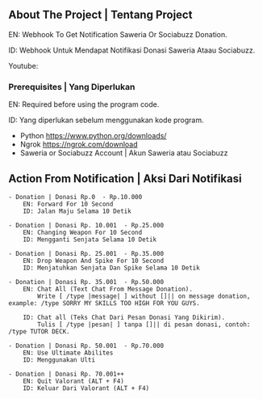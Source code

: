 ## About The Project | Tentang Project
EN: Webhook To Get Notification Saweria Or Sociabuzz Donation.

ID: Webhook Untuk Mendapat Notifikasi Donasi Saweria Ataau Sociabuzz.

Youtube: 


### Prerequisites | Yang Diperlukan 

EN: Required before using the program code.

ID: Yang diperlukan sebelum menggunakan kode program.

* Python https://www.python.org/downloads/
* Ngrok https://ngrok.com/download
* Saweria or Sociabuzz Account | Akun Saweria atau Sociabuzz


## Action From Notification | Aksi Dari Notifikasi
```
- Donation | Donasi Rp.0  - Rp.10.000
    EN: Forward For 10 Second
    ID: Jalan Maju Selama 10 Detik

- Donation | Donasi Rp. 10.001  - Rp.25.000
    EN: Changing Weapon For 10 Second
    ID: Mengganti Senjata Selama 10 Detik

- Donation | Donasi Rp. 25.001  - Rp.35.000
    EN: Drop Weapon And Spike For 10 Second
    ID: Menjatuhkan Senjata Dan Spike Selama 10 Detik

- Donation | Donasi Rp. 35.001  - Rp.50.000
    EN: Chat All (Text Chat From Message Donation). 
        Write [ /type |message| ] without []|| on message donation, example: /type SORRY MY SKILLS TOO HIGH FOR YOU GUYS.

    ID: Chat all (Teks Chat Dari Pesan Donasi Yang Dikirim). 
        Tulis [ /type |pesan| ] tanpa []|| di pesan donasi, contoh: /type TUTOR DECK. 

- Donation | Donasi Rp. 50.001  - Rp.70.000
    EN: Use Ultimate Abilites
    ID: Menggunakan Ulti

- Donation | Donasi Rp. 70.001++
    EN: Quit Valorant (ALT + F4)
    ID: Keluar Dari Valorant (ALT + F4)

```
